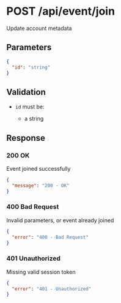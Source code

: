 # POST /api/event/join

Update account metadata

## Parameters

```json
{
  "id": "string"
}
```

## Validation

- `id` must be:

  - a string

## Response

### 200 OK

Event joined successfully

```json
{
  "message": "200 - OK"
}
```

### 400 Bad Request

Invalid parameters, or event already joined

```json
{
  "error": "400 - Bad Request"
}
```

### 401 Unauthorized

Missing valid session token

```json
{
  "error": "401 - Unauthorized"
}
```

